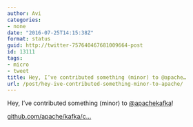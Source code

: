 ```yaml
---
author: Avi
categories:
- none
date: "2016-07-25T14:15:38Z"
format: status
guid: http://twitter-757640467681009664-post
id: 13111
tags:
- micro
- tweet
title: Hey, I’ve contributed something (minor) to @apache…
url: /post/hey-ive-contributed-something-minor-to-apache/
---
```

Hey, I’ve contributed something (minor) to [@apachekafka](http://twitter.com/apachekafka)!

[github.com/apache/kafka/c…](https://github.com/apache/kafka/commit/aebab7cab6af88f777c1fb83604a1573554549a9)